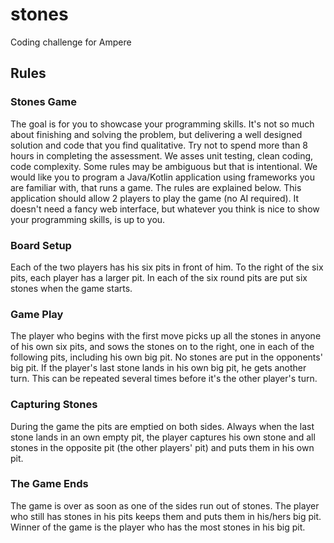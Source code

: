 # stones

Coding challenge for Ampere

## Rules

### Stones Game
The goal is for you to showcase your programming skills. It's not so much about finishing and solving the
problem, but delivering a well designed solution and code that you find qualitative. Try not to spend more
than 8 hours in completing the assessment. We asses unit testing, clean coding, code complexity. Some
rules may be ambiguous but that is intentional.
We would like you to program a Java/Kotlin application using frameworks you are familiar with, that runs a
game. The rules are explained below.
This application should allow 2 players to play the game (no AI required). It doesn't need a fancy web
interface, but whatever you think is nice to show your programming skills, is up to you.

### Board Setup
Each of the two players has his six pits in front of him. To the right of the six pits, each player has a larger
pit. In each of the six round pits are put six stones when the game starts.

### Game Play
The player who begins with the first move picks up all the stones in anyone of his own six pits, and sows the
stones on to the right, one in each of the following pits, including his own big pit. No stones are put in the
opponents' big pit. If the player's last stone lands in his own big pit, he gets another turn. This can be
repeated several times before it's the other player's turn.
### Capturing Stones
During the game the pits are emptied on both sides. Always when the last stone lands in an own empty pit,
the player captures his own stone and all stones in the opposite pit (the other players' pit) and puts them in
his own pit.

### The Game Ends
The game is over as soon as one of the sides run out of stones. The player who still has stones in his pits
keeps them and puts them in his/hers big pit. Winner of the game is the player who has the most stones in
his big pit.
